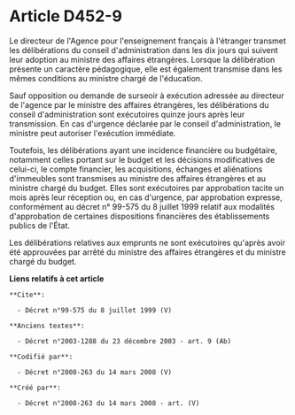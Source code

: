 # Article D452-9

Le directeur de l'Agence pour l'enseignement français à l'étranger transmet les délibérations du conseil d'administration
dans les dix jours qui suivent leur adoption au ministre des affaires étrangères. Lorsque la délibération présente un
caractère pédagogique, elle est également transmise dans les mêmes conditions au ministre chargé de l'éducation. 

Sauf opposition ou demande de surseoir à exécution adressée au directeur de l'agence par le ministre des affaires étrangères,
les délibérations du conseil d'administration sont exécutoires quinze jours après leur transmission. En cas d'urgence
déclarée par le conseil d'administration, le ministre peut autoriser l'exécution immédiate. 

Toutefois, les délibérations ayant une incidence financière ou budgétaire, notamment celles portant sur le budget et les
décisions modificatives de celui-ci, le compte financier, les acquisitions, échanges et aliénations d'immeubles sont
transmises au ministre des affaires étrangères et au ministre chargé du budget. Elles sont exécutoires par approbation tacite
un mois après leur réception ou, en cas d'urgence, par approbation expresse, conformément au décret n° 99-575 du 8 juillet
1999 relatif aux modalités d'approbation de certaines dispositions financières des établissements publics de l'État. 

Les délibérations relatives aux emprunts ne sont exécutoires qu'après avoir été approuvées par arrêté du ministre des
affaires étrangères et du ministre chargé du budget.

**Liens relatifs à cet article**

	**Cite**:

	  - Décret n°99-575 du 8 juillet 1999 (V)

	**Anciens textes**:

	  - Décret n°2003-1288 du 23 décembre 2003 - art. 9 (Ab)

	**Codifié par**:

	  - Décret n°2008-263 du 14 mars 2008 (V)

	**Créé par**:

	  - Décret n°2008-263 du 14 mars 2008 - art. (V)

